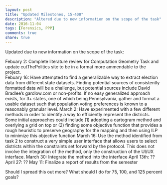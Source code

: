 ```yaml
---
layout: post
title: "Updated Milestones, 15-400"
description: "Altered due to new information on the scope of the task"
date: 2016-11-04
tags: [Forensics, PPP]
comments: true
share: true
---
```


Updated due to new information on the scope of the task:

Febuary 2:  Complete literature review for Computation Geometry Task and update cutThePolitics site to be in a format more ammendable to the project.  
Febuary 16:  Have attempted to find a generalizable way to extract election data from different state datasets.  Finding potential sources of consistently formatted data will be a challenge, but potential sources include David Bradlee’s gardlow.com or non-profits.  If no easy generalized approach exists, for 3+ states, one of which being Pennsylvania, gather and format a usable dataset such that population voting preferences is known to a reasonably granular level.
March 2:  Have experimented with a few different methods in order to identify a way to efficiently represent the districts.  Some initial approaches could include (1) adopting a cartogram method and overlying a grid on top or (2) finding some objective function that provides a rough heuristic to preserve geography for the mapping and then using ILP to minimize this objective function
March 16:  Use the method identified from task 2 to construct a very simple user interface that allows users to select districts within the constraints set forward by the protocol.   This does not involve the integration of the method, only the construction of the UI/UX interface.
March 30:  Integrate the method into the interface
April 13th: ?? 
April 27:   ??
May 11:  Finalize a report of results from the semester


Should I spread this out more?  What should I do for 75, 100, and 125 percent goals?